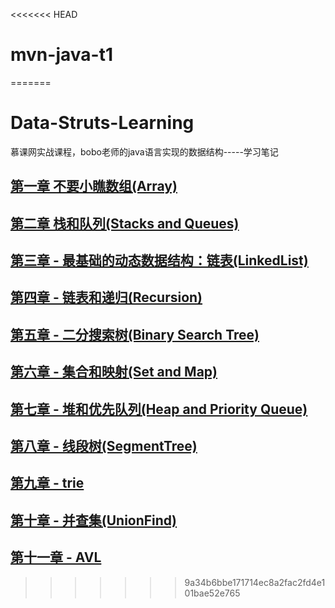 <<<<<<< HEAD
# mvn-java-t1
=======
# Data-Struts-Learning
慕课网实战课程，bobo老师的java语言实现的数据结构-----学习笔记
## [第一章 不要小瞧数组(Array)](https://github.com/unlimitbladeworks/Data-Struts-Learning/tree/master/Chapter01-Array) ##

## [第二章 栈和队列(Stacks and Queues)](https://github.com/unlimitbladeworks/Data-Struts-Learning/tree/master/Chapter02-Stacks-Queues) ##

## [第三章 - 最基础的动态数据结构：链表(LinkedList)](https://github.com/unlimitbladeworks/Data-Struts-Learning/tree/master/Chapter03-LinkedList) ##

## [第四章 - 链表和递归(Recursion)](https://github.com/unlimitbladeworks/Data-Struts-Learning/tree/master/Chapter04-Recursion) ##

## [第五章 - 二分搜索树(Binary Search Tree)](https://github.com/unlimitbladeworks/Data-Struts-Learning/tree/master/Chapter05-Binary-Search-Tree) ##

## [第六章 - 集合和映射(Set and Map)](https://github.com/unlimitbladeworks/Data-Struts-Learning/tree/master/Chapter06-Set-Map) ##

## [第七章 - 堆和优先队列(Heap and Priority Queue)](https://github.com/unlimitbladeworks/Data-Struts-Learning/tree/master/Chapter07-Heap-and-Priority-Queue) ##

## [第八章 - 线段树(SegmentTree)](https://github.com/unlimitbladeworks/Data-Struts-Learning/tree/master/Chapter08-Segment-Tree) ##

## [第九章 - trie](https://github.com/unlimitbladeworks/Data-Struts-Learning/tree/master/Chapter09-Trie) ##

## [第十章 - 并查集(UnionFind)](https://github.com/unlimitbladeworks/Data-Struts-Learning/tree/master/Chapter10-UnionFind) ##

## [第十一章 - AVL](https://github.com/unlimitbladeworks/Data-Struts-Learning/tree/master/Chapter11-AVLTree) ##
>>>>>>> 9a34b6bbe171714ec8a2fac2fd4e101bae52e765
